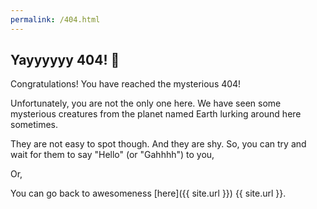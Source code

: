 ```yaml
---
permalink: /404.html
---
```


Yayyyyyy 404! 🎉
-

Congratulations! You have reached the mysterious 404!

Unfortunately, you are not the only one here. We have seen some mysterious creatures from the planet named Earth lurking around here sometimes.

They are not easy to spot though. And they are shy. So, you can try and wait for them to say "Hello" (or "Gahhhh") to you,

Or,

You can go back to awesomeness [here]({{ site.url }}) {{ site.url }}.
